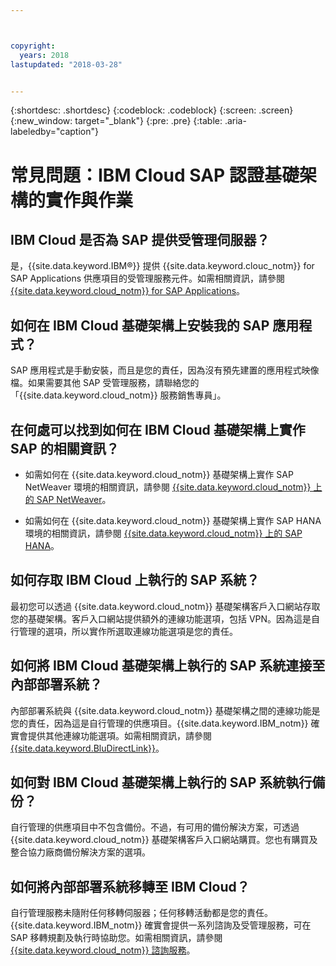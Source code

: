 ```yaml
---



copyright:
  years: 2018
lastupdated: "2018-03-28"


---
```


{:shortdesc: .shortdesc}
{:codeblock: .codeblock}
{:screen: .screen}
{:new_window: target="_blank"}
{:pre: .pre}
{:table: .aria-labeledby="caption"}

# 常見問題：IBM Cloud SAP 認證基礎架構的實作與作業

## IBM Cloud 是否為 SAP 提供受管理伺服器？

是，{{site.data.keyword.IBM&reg;}} 提供 {{site.data.keyword.clouc_notm}} for SAP Applications 供應項目的受管理服務元件。如需相關資訊，請參閱 [{{site.data.keyword.cloud_notm}} for SAP Applications](https://www.ibm.com/cloud/sap/managed)。

## 如何在 IBM Cloud 基礎架構上安裝我的 SAP 應用程式？

SAP 應用程式是手動安裝，而且是您的責任，因為沒有預先建置的應用程式映像檔。如果需要其他 SAP 受管理服務，請聯絡您的「{{site.data.keyword.cloud_notm}} 服務銷售專員」。

## 在何處可以找到如何在 IBM Cloud 基礎架構上實作 SAP 的相關資訊？

  * 如需如何在 {{site.data.keyword.cloud_notm}} 基礎架構上實作 SAP NetWeaver 環境的相關資訊，請參閱 [{{site.data.keyword.cloud_notm}} 上的 SAP NetWeaver](https://console.bluemix.net/docs/infrastructure/sap-netweaver/sap-index.html#getting-started)。
  
  * 如需如何在 {{site.data.keyword.cloud_notm}} 基礎架構上實作 SAP HANA 環境的相關資訊，請參閱 [{{site.data.keyword.cloud_notm}} 上的 SAP HANA](https://console.bluemix.net/docs/infrastructure/sap-hana/hana-index.html#getting-started)。
  
## 如何存取 IBM Cloud 上執行的 SAP 系統？

最初您可以透過 {{site.data.keyword.cloud_notm}} 基礎架構客戶入口網站存取您的基礎架構。客戶入口網站提供額外的連線功能選項，包括 VPN。因為這是自行管理的選項，所以實作所選取連線功能選項是您的責任。

## 如何將 IBM Cloud 基礎架構上執行的 SAP 系統連接至內部部署系統？

內部部署系統與 {{site.data.keyword.cloud_notm}} 基礎架構之間的連線功能是您的責任，因為這是自行管理的供應項目。{{site.data.keyword.IBM_notm}} 確實會提供其他連線功能選項。如需相關資訊，請參閱[{{site.data.keyword.BluDirectLink}}](https://www.ibm.com/cloud/direct-link)。

## 如何對 IBM Cloud 基礎架構上執行的 SAP 系統執行備份？

自行管理的供應項目中不包含備份。不過，有可用的備份解決方案，可透過 {{site.data.keyword.cloud_notm}} 基礎架構客戶入口網站購買。您也有購買及整合協力廠商備份解決方案的選項。

## 如何將內部部署系統移轉至 IBM Cloud？

自行管理服務未隨附任何移轉伺服器；任何移轉活動都是您的責任。{{site.data.keyword.IBM_notm}} 確實會提供一系列諮詢及受管理服務，可在 SAP 移轉規劃及執行時協助您。如需相關資訊，請參閱 [{{site.data.keyword.cloud_notm}} 諮詢服務](https://ibm.com/us-en/marketplace/cloud-consulting-services)。
